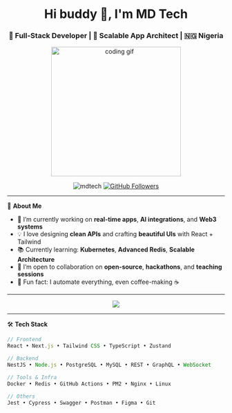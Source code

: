 <h1 align="center">Hi buddy 👋, I'm MD Tech</h1>
<h3 align="center">🚀 Full-Stack Developer | 🔬 Scalable App Architect | 🇳🇬 Nigeria</h3>

<p align="center">
  <img src="https://media.giphy.com/media/qgQUggAC3Pfv687qPC/giphy.gif" width="300" alt="coding gif" />
</p>

<p align="center">
  <img src="https://komarev.com/ghpvc/?username=mdauwal&label=Profile%20views&color=0e75b6&style=flat" alt="mdtech" />
  <a href="https://github.com/mdauwal?tab=followers">
    <img src="https://img.shields.io/github/followers/mdauwal?label=Followers&style=social" alt="GitHub Followers" />
  </a>
</p>

---

🧠 **About Me**

- 🔭 I’m currently working on **real-time apps**, **AI integrations**, and **Web3 systems**
- 💡 I love designing **clean APIs** and crafting **beautiful UIs** with React + Tailwind
- 📚 Currently learning: **Kubernetes**, **Advanced Redis**, **Scalable Architecture**
- 👯 I’m open to collaboration on **open-source**, **hackathons**, and **teaching sessions**
- 🧩 Fun fact: I automate everything, even coffee-making ☕

---

<!-- Custom Contribution Calendar -->
<p align="center">
  <img src="https://github-contribution-graph.ezra.sh/api?username=mdauwal&bg_color=0d1117&color=58a6ff&line=3fb950&point=bc8cff&area=true&area_color=58a6ff" />
</p>

---
🛠️ **Tech Stack**

```ts
// Frontend
React • Next.js • Tailwind CSS • TypeScript • Zustand

// Backend
NestJS • Node.js • PostgreSQL • MySQL • REST • GraphQL • WebSocket

// Tools & Infra
Docker • Redis • GitHub Actions • PM2 • Nginx • Linux

// Others
Jest • Cypress • Swagger • Postman • Figma • Git
